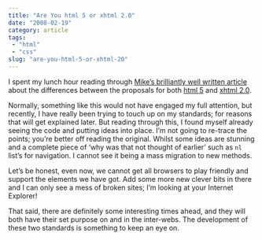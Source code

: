 ```yaml
---
title: "Are You html 5 or xhtml 2.0"
date: "2008-02-19"
category: article
tags:
 - "html"
 - "css"
slug: "are-you-html-5-or-xhtml-20"
---
```


I spent my lunch hour reading through [Mike’s brilliantly well written article](https://immike.net/blog/2008/02/06/xhtml-2-vs-html-5/) about the differences between the proposals for both [html 5](https://www.w3.org/html/wg/html5/) and [xhtml 2.0](https://www.w3.org/TR/xhtml2/). 

Normally, something like this would not have engaged my full attention, but recently, I have really been trying to touch up on my standards; for reasons that will get explained later. But reading through this, I found myself already seeing the code and putting ideas into place. I’m not going to re-trace the points; you’re better off reading the original. Whilst some ideas are stunning and a complete piece of ‘why was that not thought of earlier’ such as `nl` list’s for navigation. I cannot see it being a mass migration to new methods.

Let’s be honest, even now, we cannot get all browsers to play friendly and support the elements we have got. Add some more new clever bits in there and I can only see a mess of broken sites; I’m looking at your Internet Explorer! 

That said, there are definitely some interesting times ahead, and they will both have their set purpose on and in the inter-webs. The development of these two standards is something to keep an eye on.
